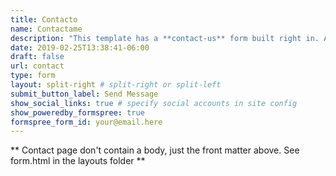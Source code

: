 ```yaml
---
title: Contacto
name: Contactame
description: "This template has a **contact-us** form built right in. All you need to do is add a valid recipient email address or form-id to the front matter of this form page and you're ready to receive submissions."
date: 2019-02-25T13:38:41-06:00
draft: false
url: contact
type: form
layout: split-right # split-right or split-left
submit_button_label: Send Message
show_social_links: true # specify social accounts in site config
show_poweredby_formspree: true
formspree_form_id: your@email.here
---
```


** Contact page don't contain a body, just the front matter above.
See form.html in the layouts folder **
